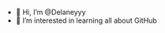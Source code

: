 - 👋 Hi, I’m @Delaneyyy
- 👀 I’m interested in learning all about GitHub

<!---
Delaneyyy/Delaneyyy is a ✨ special ✨ repository because its `README.md` (this file) appears on your GitHub profile.
You can click the Preview link to take a look at your changes.
--->
